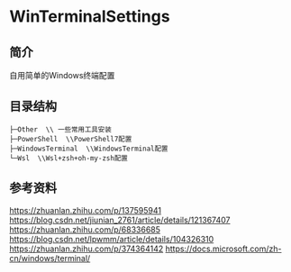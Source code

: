 # WinTerminalSettings


## 简介
 自用简单的Windows终端配置
 
## 目录结构
```
├─Other  \\ 一些常用工具安装
├─PowerShell  \\PowerShell7配置
├─WindowsTerminal  \\WindowsTerminal配置
└─Wsl  \\Wsl+zsh+oh-my-zsh配置
```

## 参考资料
https://zhuanlan.zhihu.com/p/137595941
https://blog.csdn.net/jiunian_2761/article/details/121367407
https://zhuanlan.zhihu.com/p/68336685
https://blog.csdn.net/lpwmm/article/details/104326310
https://zhuanlan.zhihu.com/p/374364142
https://docs.microsoft.com/zh-cn/windows/terminal/

